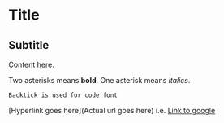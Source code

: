 # Title

## Subtitle

Content here.

Two asterisks means **bold**.  One asterisk means *italics*.

`Backtick is used for code font`

[Hyperlink goes here](Actual url goes here)
i.e. [Link to google](http://www.google.ca/)
